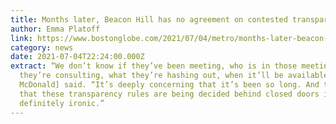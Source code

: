 ```yaml
---
title: Months later, Beacon Hill has no agreement on contested transparency rules
author: Emma Platoff
link: https://www.bostonglobe.com/2021/07/04/metro/months-later-beacon-hill-has-no-agreement-contested-transparency-rules/?event=event12
category: news
date: 2021-07-04T22:24:00.000Z
extract: “We don’t know if they’ve been meeting, who is in those meetings, who
  they’re consulting, what they’re hashing out, when it’ll be available,” [Ella
  McDonald] said. “It’s deeply concerning that it’s been so long. And the fact
  that these transparency rules are being decided behind closed doors is
  definitely ironic.”
---
```

